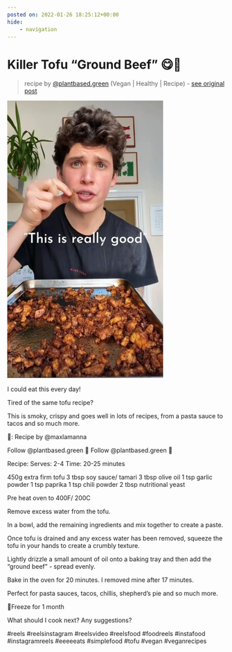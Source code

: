 ```yaml
---
posted on: 2022-01-26 18:25:12+00:00
hide:
    - navigation
---
```


# Killer Tofu “Ground Beef” 😋🤤 

> recipe by [@plantbased.green](https://www.instagram.com/plantbased.green/) 
(Vegan | Healthy | Recipe) - [see original post](https://instagram.com/p/CZNAODtow2D)

![](../img/plantbased.green_26-01-2022_1801.png)

I could eat this every day!

Tired of the same tofu recipe?

This is smoky, crispy and goes well in lots of recipes, from a pasta sauce to tacos and so much more. 

📸: Recipe by @maxlamanna

Follow @plantbased.green 🙌
Follow @plantbased.green 🙌

Recipe:
Serves: 2-4
Time: 20-25 minutes

450g extra firm tofu
3 tbsp soy sauce/ tamari 
3 tbsp olive oil
1 tsp garlic powder
1 tsp paprika 
1 tsp chili powder
2 tbsp nutritional yeast

Pre heat oven to 400F/ 200C

Remove excess water from the tofu.

In a bowl, add the remaining ingredients and mix together to create a paste. 

Once tofu is drained and any excess water has been removed, squeeze the tofu in your hands to create a crumbly texture. 

Lightly drizzle a small amount of oil onto a baking tray and then add the “ground beef” - spread evenly. 

Bake in the oven for 20 minutes. I removed mine after 17 minutes. 

Perfect for pasta sauces, tacos, chillis, shepherd’s pie and so much more. 

🥶Freeze for 1 month

What should I cook next? Any suggestions?

\#reels \#reelsinstagram \#reelsvideo \#reelsfood \#foodreels \#instafood \#instagramreels \#eeeeeats \#simplefood \#tofu \#vegan \#veganrecipes 